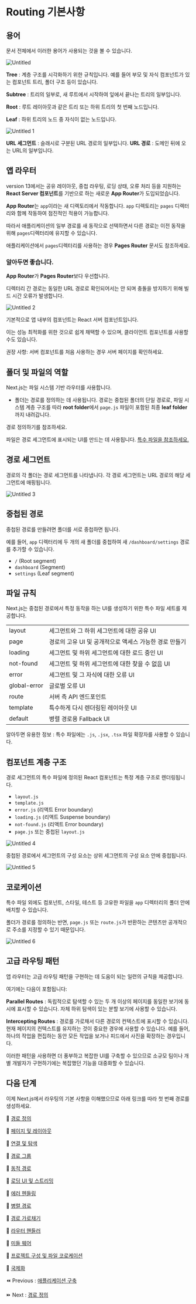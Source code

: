 # Routing 기본사항

## 용어

문서 전체에서 이러한 용어가 사용되는 것을 볼 수 있습니다.

![Untitled](https://github.com/codingjwp/mindpalace/assets/113403155/7d5b09b2-eb43-49ac-99d4-1ab5eb241ef2)


**Tree** : 계층 구조를 시각화하기 위한 규칙입니다. 예를 들어 부모 및 자식 컴포넌트가 있는 컴포넌트 트리, 폴더 구조 등이 있습니다.

**Subtree** : 트리의 일부로, 새 루트에서 시작하여 잎에서 끝나는 트리의 일부입니다.

**Root** : 루트 레이아웃과 같은 트리 또는 하위 트리의 첫 번째 노드입니다.

**Leaf** : 하위 트리의 노드 중 자식이 없는 노드입니다.

![Untitled 1](https://github.com/codingjwp/mindpalace/assets/113403155/80dc581e-ab8b-4923-b124-21cc8385f2d6)


**URL 세그먼트** : 슬래시로 구분된 URL 경로의 일부입니다.
**URL 경로** : 도메인 뒤에 오는 URL의 일부입니다.

## 앱 라우터

version 13에서는 공유 레이아웃, 중첩 라우팅, 로딩 상태, 오류 처리 등을 지원하는 **React Server 컴포넌트**를 기반으로 하는 새로운 **App Router**가 도입되었습니다.

**App Router**는 `app`이라는 새 디렉토리에서 작동합니다. `app` 디렉토리는 `pages` 디렉터리와 함께 작동하여 점진적인 적용이 가능합니다.

따라서 애플리케이션의 일부 경로를 새 동작으로 선택하면서 다른 경로는 이전 동작을 위해 `pages`디렉터리에 유지할 수 있습니다.

애플리케이션에서 `pages`디렉터리를 사용하는 경우 **Pages Router** 문서도 참조하세요.

### 알아두면 좋습니다.

**App Router**가 **Pages Router**보다 우선합니다.

디렉터리 간 경로는 동일한 URL 경로로 확인되어서는 안 되며 충돌을 방지하기 위해 빌드 시간 오류가 발생합니다.

![Untitled 2](https://github.com/codingjwp/mindpalace/assets/113403155/2699a36f-1ef6-4135-a419-9d50ef03aa6d)


기본적으로 앱 내부의 컴포넌트는 React 서버 컴포넌트입니다.

이는 성능 최적화를 위한 것으로 쉽게 채택할 수 있으며, 클라이언트 컴포넌트를 사용할 수도 있습니다.

권장 사항: 서버 컴포넌트를 처음 사용하는 경우 서버 페이지를 확인하세요.

## 폴더 및 파일의 역할

Next.js는 파일 시스템 기반 라우터를 사용합니다.

- 폴더는 경로를 정의하는 데 사용됩니다.
경로는 중첩된 폴더의 단일 경로로, 파일 시스템 계층 구조를 따라 **root folder**에서 `page.js` 파일이 포함된 최종 **leaf folder**까지 내려갑니다.

경로 정의하기를 참조하세요.

파일은 경로 세그먼트에 표시되는 UI를 만드는 데 사용됩니다. [특수 파일을 참조하세요.](Routing%20%E1%84%80%E1%85%B5%E1%84%87%E1%85%A9%E1%86%AB%E1%84%89%E1%85%A1%E1%84%92%E1%85%A1%E1%86%BC%2048ed238fd2ce425d93345f727284fa10.md)

## 경로 세그먼트

경로의 각 폴더는 경로 세그먼트를 나타냅니다. 각 경로 세그먼트는 URL 경로의 해당 세그먼트에 매핑됩니다.

![Untitled 3](https://github.com/codingjwp/mindpalace/assets/113403155/774e53a2-8805-400f-b2a0-1c8890860bb2)

## 중첩된 경로

중첩된 경로를 만들려면 폴더를 서로 중첩하면 됩니다. 

예를 들어, `app` 디렉터리에 두 개의 새 폴더를 중첩하여 새 `/dashboard/settings` 경로를 추가할 수 있습니다.

- `/` (Root segment)
- `dashboard` (Segment)
- `settings` (Leaf segment)

## 파일 규칙

Next.js는 중첩된 경로에서 특정 동작을 하는 UI를 생성하기 위한 특수 파일 세트를 제공합니다.

|||
| --- | --- |
| layout | 세그먼트와 그 하위 세그먼트에 대한 공유 UI |
| page | 경로의 고유 UI 및 공개적으로 액세스 가능한 경로 만들기 |
| loading | 세그먼트 및 하위 세그먼트에 대한 로드 중인 UI |
| not-found | 세그먼트 및 하위 세그먼트에 대한 찾을 수 없음 UI |
| error | 세그먼트 및 그 자식에 대한 오류 UI |
| global-error | 글로벌 오류 UI |
| route | 서버 측 API 엔드포인트 |
| template | 특수하게 다시 렌더링된 레이아웃 UI |
| default | 병렬 경로용 Fallback UI |

알아두면 유용한 정보 : 특수 파일에는 `.js`, `.jsx`, `.tsx` 파일 확장자를 사용할 수 있습니다.

## 컴포넌트 계층 구조

경로 세그먼트의 특수 파일에 정의된 React 컴포넌트는 특정 계층 구조로 렌더링됩니다.

- `layout.js`
- `template.js`
- `error.js` (리액트 Error boundary)
- `loading.js` (리액트 Suspense boundary)
- `not-found.js` (리액트 Error boundary)
- `page.js` 또는 중첩된 `layout.js`

![Untitled 4](https://github.com/codingjwp/mindpalace/assets/113403155/402f5abc-14da-4754-b77b-9b7cc9f088f7)

중첩된 경로에서 세그먼트의 구성 요소는 상위 세그먼트의 구성 요소 안에 중첩됩니다.

![Untitled 5](https://github.com/codingjwp/mindpalace/assets/113403155/1f46147d-33d3-49fe-bf47-0d5b257060fd)

## 코로케이션

특수 파일 외에도 컴포넌트, 스타일, 테스트 등 고유한 파일을 `app` 디렉터리의 폴더 안에 배치할 수 있습니다.

폴더가 경로를 정의하는 반면, `page.js` 또는 `route.js`가 반환하는 콘텐츠만 공개적으로 주소를 지정할 수 있기 때문입니다.

![Untitled 6](https://github.com/codingjwp/mindpalace/assets/113403155/6076c02b-a476-420b-97b7-4b5e033c4457)

## 고급 라우팅 패턴

앱 라우터는 고급 라우팅 패턴을 구현하는 데 도움이 되는 일련의 규칙을 제공합니다.

여기에는 다음이 포함됩니다:

**Parallel Routes** : 독립적으로 탐색할 수 있는 두 개 이상의 페이지를 동일한 보기에 동시에 표시할 수 있습니다.
자체 하위 탐색이 있는 분할 보기에 사용할 수 있습니다. 

**Intercepting Routes** : 경로를 가로채서 다른 경로의 컨텍스트에 표시할 수 있습니다.
현재 페이지의 컨텍스트를 유지하는 것이 중요한 경우에 사용할 수 있습니다.
예를 들어, 하나의 작업을 편집하는 동안 모든 작업을 보거나 피드에서 사진을 확장하는 경우입니다.

이러한 패턴을 사용하면 더 풍부하고 복잡한 UI를 구축할 수 있으므로 소규모 팀이나 개별 개발자가 구현하기에는 복잡했던 기능을 대중화할 수 있습니다.

## 다음 단계

이제 Next.js에서 라우팅의 기본 사항을 이해했으므로 아래 링크를 따라 첫 번째 경로를 생성하세요.

📄 [경로 정의](./001-경로정의.md)

📄 [페이지 및 레이아웃](./002-페이지및레이아웃.md)

📄 [연결 및 탐색]()

📄 [경로 그룹]()

📄 [동적 경로]()

📄 [로딩 UI 및 스트리밍]()

📄 [에러 헨들링]()

📄 [병렬 경로]()

📄 [경로 가로채기]()

📄 [라우터 핸들러]()

📄 [미들 웨어]()

📄 [프로젝트 구성 및 파일 코로케이션]()

📄 [국제화]()

⏪ Previous : [애플리케이션 구축](../000-BuildingYourApplication.md)

⏩ Next : [경로 정의](./001-경로정의.md)
